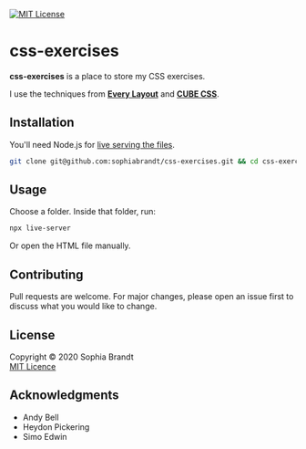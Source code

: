 [![MIT License][license-shield]][license-url]

# css-exercises

**css-exercises** is a place to store my CSS exercises.

I use the techniques from **[Every Layout][every]** and **[CUBE CSS][cube]**.

## Installation

You'll need Node.js for [live serving the files](https://www.npmjs.com/package/live-server).

```bash
git clone git@github.com:sophiabrandt/css-exercises.git && cd css-exercises
```

## Usage

Choose a folder. Inside that folder, run:

```bash
npx live-server
```

Or open the HTML file manually.

## Contributing

Pull requests are welcome. For major changes, please open an issue first to discuss what you would like to change.

## License

Copyright © 2020 Sophia Brandt  
[MIT Licence](LICENSE)

## Acknowledgments

- Andy Bell
- Heydon Pickering
- Simo Edwin

[license-shield]: https://img.shields.io/badge/License-MIT-green.svg?style=flat-square
[license-url]: https://github.com/sophiabrandt/css-exercises/blob/master/LICENSE
[cube]: https://piccalil.li/blog/cube-css/
[every]: https://every-layout.dev/
